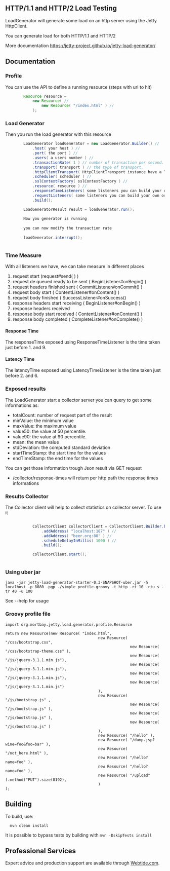 ## HTTP/1.1 and HTTP/2 Load Testing

LoadGenerator will generate some load on an http server using the Jetty HttpClient.

You can generate load for both HTTP/1.1 and HTTP/2

More documentation https://jetty-project.github.io/jetty-load-generator/

## Documentation

### Profile
You can use the API to define a running resource (steps with url to hit)

```java
        Resource resource =
            new Resource( //
                new Resource( "/index.html" ) //
            ); 
```

### Load Generator 
Then you run the load generator with this resource

```java
        LoadGenerator loadGenerator = new LoadGenerator.Builder() //
            .host( your host ) //
            .port( the port ) //
            .users( a users number ) //
            .transactionRate( 1 ) // number of transaction per second. Transaction means all the request from the Resource
            .transport( transport ) // the type of transport.
            .httpClientTransport( HttpClientTransport instance have a look at the various builder ) //
            .scheduler( scheduler ) //
            .sslContextFactory( sslContextFactory ) //
            .resource( resource ) //
            .responseTimeListeners( some listeners you can build your own or use existing one ) // some listeners you can build your own
            .requestListeners( some listeners you can build your own or use existing one ) //
            .build();

        LoadGeneratorResult result = loadGenerator.run();
        
        Now you generator is running
        
        you can now modify the transaction rate
        
        loadGenerator.interrupt();
        
```

### Time Measure

With all listeners we have, we can take measure in different places

1. request start  (request#send( ) ) 
2. request de queued ready to be sent ( BeginListener#onBegin() )
3. request headers finished sent  ( CommitListener#onCommit() )
4. request body start ( ContentListener#onContent() )
5. request body finished ( SuccessListener#onSuccess()
6. response headers start receiving  ( BeginListener#onBegin() )
7. response headers received 
8. response body start received ( ContentListener#onContent() ) 
9. response body completed ( CompleteListener#onComplete() )

#### Response Time

The responseTime exposed using ResponseTimeListener is the time taken just before 1. and 9.

#### Latency Time

The latencyTime exposed using LatencyTimeListener is the time taken just before 2. and 6.

### Exposed results
The LoadGenerator start a collector server you can query to get some informations as: 

* totalCount: number of request part of the result
* minValue: the minimum value
* maxValue: the maximum value
* value50: the value at 50 percentile.
* value90: the value at 90 percentile.
* mean: the mean value
* stdDeviation: the computed standard deviation
* startTimeStamp: the start time for the values
* endTimeStamp: the end time for the values

You can get those information trough Json result via GET request

* /collector/response-times will return per http path the response times informations

### Results Collector
The Collector client will help to collect statistics on collector server.
To use it

```java

            CollectorClient collectorClient = CollectorClient.Builder.builder() //
                .addAddress( "localhost:187" ) //
                .addAddress( "beer.org:80" ) //
                .scheduleDelayInMillis( 1000 ) //
                .build();

            collectorClient.start();
        
```

### Using uber jar

```
java -jar jetty-load-generator-starter-0.3-SNAPSHOT-uber.jar -h localhost -p 8080 -pgp ./simple_profile.groovy -t http -rt 10 -rtu s -tr 40 -u 100
```
See --help for usage

### Groovy profile file

```
import org.mortbay.jetty.load.generator.profile.Resource

return new Resource(new Resource( "index.html",
                                         new Resource( "/css/bootstrap.css",
                                                       new Resource( "/css/bootstrap-theme.css" ),
                                                       new Resource( "/js/jquery-3.1.1.min.js"),
                                                       new Resource( "/js/jquery-3.1.1.min.js"),
                                                       new Resource( "/js/jquery-3.1.1.min.js"),
                                                       new Resource( "/js/jquery-3.1.1.min.js")
                                         ),
                                         new Resource( "/js/bootstrap.js" ,
                                                       new Resource( "/js/bootstrap.js" ),
                                                       new Resource( "/js/bootstrap.js" ),
                                                       new Resource( "/js/bootstrap.js" )
                                         ),
                                         new Resource( "/hello" ),
                                         new Resource( "/dump.jsp?wine=foo&foo=bar" ),
                                         new Resource( "/not_here.html" ),
                                         new Resource( "/hello?name=foo" ),
                                         new Resource( "/hello?name=foo" ),
                                         new Resource( "/upload" ).method("PUT").size(8192),
                                         )
);
```

## Building

To build, use:
```shell
  mvn clean install
```

It is possible to bypass tests by building with `mvn -DskipTests install`

## Professional Services

Expert advice and production support are available through [Webtide.com](http://webtide.com).
